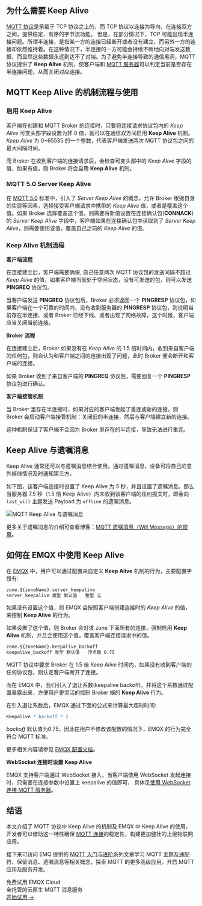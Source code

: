 ## 为什么需要 Keep Alive

[MQTT 协议](https://mqtt.org/)是承载于 TCP 协议之上的，而 TCP 协议以连接为导向，在连接双方之间，提供稳定、有序的字节流功能。 但是，在部分情况下，TCP 可能出现半连接问题。所谓半连接，是指某一方的连接已经断开或者没有建立，而另外一方的连接却依然维持着。在这种情况下，半连接的一方可能会持续不断地向对端发送数据，而显然这些数据永远到达不了对端。为了避免半连接导致的通信黑洞，MQTT 协议提供了 **Keep Alive** 机制，使客户端和 [MQTT 服务器](https://www.emqx.io/zh)可以判定当前是否存在半连接问题，从而关闭对应连接。


## MQTT Keep Alive 的机制流程与使用

### 启用 Keep Alive

客户端在创建和 MQTT Broker 的连接时，只要将连接请求协议包内的 *Keep Alive* 可变头部字段设置为非 0 值，就可以在通信双方间启用 **Keep Alive** 机制。 *Keep Alive* 为 0~65535 的一个整数，代表客户端发送两次 MQTT 协议包之间的最大间隔时间。

而 Broker 在收到客户端的连接请求后，会检查可变头部中的 *Keep Alive* 字段的值，如果有值，则 Broker 将会启用 **Keep Alive** 机制。

### MQTT 5.0 Server Keep Alive

在 [MQTT 5.0](https://www.emqx.com/zh/blog/introduction-to-mqtt-5) 标准中，引入了 *Server Keep Alive* 的概念，允许 Broker 根据自身的实现等因素，选择接受客户端请求中携带的 *Keep Alive* 值，或者是覆盖这个值。如果 Broker 选择覆盖这个值，则需要将新值设置在连接确认包(**CONNACK**) 的 *Server Keep Alive* 字段中，客户端如果在连接确认包中读取到了 *Server Keep Alive*，则需要使用该值，覆盖自己之前的 *Keep Alive* 的值。

### Keep Alive 机制流程

**客户端流程**

在连接建立后，客户端需要确保, 自己任意两次 MQTT 协议包的发送间隔不超过 *Keep Alive* 的值，如果客户端当前处于空闲状态，没有可发送的包，则可以发送 **PINGREQ** 协议包。

当客户端发送 **PINGREQ** 协议包后，Broker 必须返回一个 **PINGRESP** 协议包，如果客户端在一个可靠的时间内，没有收到服务器的 **PINGRESP** 协议包，则说明当前存在半连接、或者 Broker 已经下线、或者出现了网络故障，这个时候，客户端应当关闭当前连接。

**Broker 流程**

在连接建立后，Broker 如果没有在 *Keep Alive* 的 1.5 倍时间内，收到来自客户端的任何包，则会认为和客户端之间的连接出现了问题，此时 Broker 便会断开和客户端的连接。

如果 Broker 收到了来自客户端的 **PINGREQ** 协议包，需要回复一个 **PINGRESP** 协议包进行确认。

**客户端接管机制**

当 Broker 里存在半连接时，如果对应的客户端发起了重连或新的连接，则 Broker 会启动客户端接管机制：关闭旧的半连接，然后与客户端建立新的连接。

这种机制保证了客户端不会因为 Broker 里存在的半连接，导致无法进行重连。


## Keep Alive 与遗嘱消息

Keep Alive 通常还可以与遗嘱消息结合使用，通过遗嘱消息，设备可将自己的意外掉线情况及时通知第三方。

如下图，该客户端连接时设置了 Keep Alive 为 5 秒，并且设置了遗嘱消息。那么当服务器 7.5 秒（1.5 倍 Keep Alive）内未收到该客户端的任何报文时，即会向 `last_will` 主题发送 Payload 为 `offline` 的遗嘱消息。

![MQTT Keep Alive 与遗嘱消息](https://assets.emqx.com/images/3fc9e2c463bd38c21dc7f523520c7076.png?imageMogr2/thumbnail/1520x)

更多关于遗嘱消息的介绍可查看博客：[MQTT 遗嘱消息（Will Message）的使用](https://www.emqx.com/zh/blog/use-of-mqtt-will-message)。



## 如何在 EMQX 中使用 Keep Alive

在 [EMQX](https://www.emqx.com/zh/products/emqx) 中，用户可以通过配置来自定义 **Keep Alive** 机制的行为，主要配置字段有:

```apache
zone.${zoneName}.server_keepalive
server_keepalive 类型 默认值   整型 无
```

如果没有设置这个值，则 EMQX 会按照客户端创建连接时的 *Keep Alive* 的值，来控制 **Keep Alive** 的行为。

如果设置了这个值，则 Broker 会对该 zone 下面所有的连接，强制启用 **Keep Alive** 机制，并且会使用这个值，覆盖客户端连接请求中的值。

```apache
zone.${zoneName}.keepalive_backoff
keepalive_backoff 类型 默认值   浮点数 0.75
```

MQTT 协议中要求 Broker 在 1.5 倍 *Keep Alive* 时间内，如果没有收到客户端的任何协议包，则认定客户端断开了连接。

而在 EMQX 中，我们引入了退让系数(keepalive backoff)，并将这个系数通过配置暴露出来，方便用户更灵活的控制 Broker 端的 **Keep Alive** 行为。

在引入退让系数后，EMQX 通过下面的公式来计算最大超时时间:

```apache
Keepalive * backoff * 2
```

*backoff* 默认值为0.75，因此在用户不修改该配置的情况下，EMQX 的行为完全符合 MQTT 标准。

更多相关内容请参见 [EMQX 配置文档](https://www.emqx.io/docs/zh/v4.3/configuration/configuration.html)。

**WebSocket 连接时设置 Keep Alive**

EMQX 支持客户端通过 WebSocket 接入，当客户端使用 WebSocket 发起连接时，只需要在连接参数中设置上 keepalive 的值即可， 具体见[使用 WebSocket 连接 MQTT 服务器](https://www.emqx.com/zh/blog/connect-to-mqtt-broker-with-websocket)。



## 结语

本文介绍了 MQTT 协议中 Keep Alive 的机制及 EMQX 中 Keep Alive 的使用，开发者可以借助这一特性确保 [MQTT 连接](https://www.emqx.com/zh/blog/how-to-set-parameters-when-establishing-an-mqtt-connection)的稳定性，构建更加健壮的上层物联网应用。

接下来可访问 EMQ 提供的 [MQTT 入门与进阶](https://www.emqx.com/zh/mqtt-guide)系列文章学习 MQTT 主题及通配符、保留消息、遗嘱消息等相关概念，探索 MQTT 的更多高级应用，开启 MQTT 应用及服务开发。


<section class="promotion">
    <div>
        免费试用 EMQX Cloud
        <div class="is-size-14 is-text-normal has-text-weight-normal">全托管的云原生 MQTT 消息服务</div>
    </div>
    <a href="https://accounts-zh.emqx.com/signup?continue=https://cloud.emqx.com/console/deployments/0?oper=new" class="button is-gradient px-5">开始试用 →</a >
</section>
